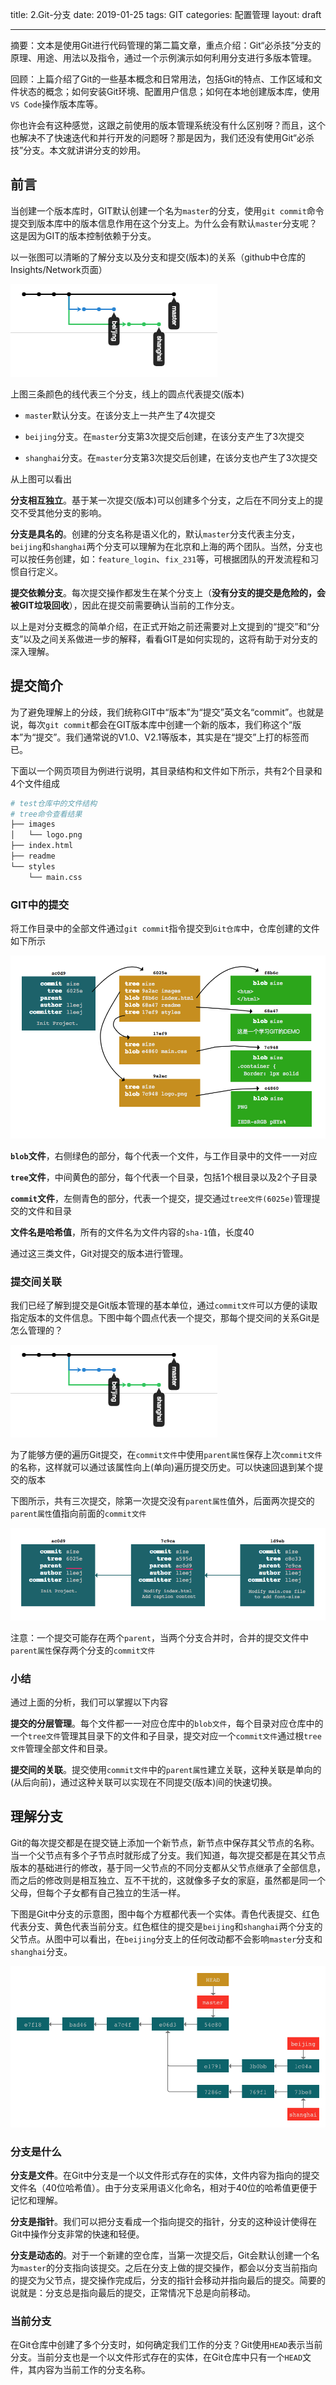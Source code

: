 title: 2.Git-分支
date: 2019-01-25
tags: GIT
categories: 配置管理
layout: draft

------

摘要：文本是使用Git进行代码管理的第二篇文章，重点介绍：Git“必杀技”分支的原理、用途、用法以及指令，通过一个示例演示如何利用分支进行多版本管理。

<!-- more -->

回顾：上篇介绍了Git的一些基本概念和日常用法，包括Git的特点、工作区域和文件状态的概念；如何安装Git环境、配置用户信息；如何在本地创建版本库，使用`VS Code`操作版本库等。

你也许会有这种感觉，这跟之前使用的版本管理系统没有什么区别呀？而且，这个也解决不了快速迭代和并行开发的问题呀？那是因为，我们还没有使用Git“必杀技”分支。本文就讲讲分支的妙用。

## 前言

当创建一个版本库时，GIT默认创建一个名为`master`的分支，使用`git commit`命令提交到版本库中的版本信息作用在这个分支上。为什么会有默认`master`分支呢？这是因为GIT的版本控制依赖于分支。

以一张图可以清晰的了解分支以及分支和提交(版本)的关系（github中仓库的Insights/Network页面）

![github-network](./assets/github-network.png)

上图三条颜色的线代表三个分支，线上的圆点代表提交(版本)

- `master`默认分支。在该分支上一共产生了4次提交

- `beijing`分支。在`master`分支第3次提交后创建，在该分支产生了3次提交

- `shanghai`分支。在`master`分支第3次提交后创建，在该分支也产生了3次提交

从上图可以看出

**分支相互独立**。基于某一次提交(版本)可以创建多个分支，之后在不同分支上的提交不受其他分支的影响。

**分支是具名的**。创建的分支名称是语义化的，默认`master`分支代表主分支，`beijing`和`shanghai`两个分支可以理解为在北京和上海的两个团队。当然，分支也可以按任务创建，如：`feature_login`、`fix_231`等，可根据团队的开发流程和习惯自行定义。

**提交依赖分支**。每次提交操作都发生在某个分支上（**没有分支的提交是危险的，会被GIT垃圾回收**），因此在提交前需要确认当前的工作分支。

以上是对分支概念的简单介绍，在正式开始之前还需要对上文提到的“提交”和“分支”以及之间关系做进一步的解释，看看GIT是如何实现的，这将有助于对分支的深入理解。

## 提交简介

为了避免理解上的分歧，我们统称GIT中“版本”为“提交”英文名“commit”。也就是说，每次`git commit`都会在GIT版本库中创建一个新的版本，我们称这个“版本”为“提交”。我们通常说的V1.0、V2.1等版本，其实是在“提交”上打的标签而已。

下面以一个网页项目为例进行说明，其目录结构和文件如下所示，共有2个目录和4个文件组成

```bash
# test仓库中的文件结构
# tree命令查看结果
├── images
│   └── logo.png
├── index.html
├── readme
└── styles
    └── main.css
```

### GIT中的提交

将工作目录中的全部文件通过`git commit`指令提交到`Git仓库`中，仓库创建的文件如下所示

![blob-tree-commit](./assets/blob-tree-commit.png)

**`blob`文件**，右侧绿色的部分，每个代表一个文件，与工作目录中的文件一一对应

**`tree`文件**，中间黄色的部分，每个代表一个目录，包括1个根目录以及2个子目录

**`commit`文件**，左侧青色的部分，代表一个提交，提交通过`tree文件(6025e)`管理提交的文件和目录

**文件名是哈希值**，所有的文件名为文件内容的`sha-1`值，长度40

通过这三类文件，Git对提交的版本进行管理。

### 提交间关联

我们已经了解到提交是Git版本管理的基本单位，通过`commit文件`可以方便的读取指定版本的文件信息。下图中每个圆点代表一个提交，那每个提交间的关系Git是怎么管理的？

![github-network](./assets/github-network.png)

为了能够方便的遍历Git提交，在`commit文件`中使用`parent属性`保存上次`commit文件`的名称，这样就可以通过该属性向上(单向)遍历提交历史。可以快速回退到某个提交的版本

下图所示，共有三次提交，除第一次提交没有`parent属性`值外，后面两次提交的`parent属性`值指向前面的`commit文件`

![提交关联](./assets/commits-and-parents.png)

注意：一个提交可能存在两个`parent`，当两个分支合并时，合并的提交文件中`parent属性`保存两个分支的`commit文件`

### 小结

通过上面的分析，我们可以掌握以下内容

**提交的分层管理**。每个文件都一一对应仓库中的`blob文件`，每个目录对应仓库中的一个`tree文件`管理其目录下的文件和子目录，提交对应一个`commit文件`通过根`tree文件`管理全部文件和目录。

**提交间的关联**。提交使用`commit文件`中的`parent属性`建立关联，这种关联是单向的(从后向前)，通过这种关联可以实现在不同提交(版本)间的快速切换。

## 理解分支

Git的每次提交都是在提交链上添加一个新节点，新节点中保存其父节点的名称。当一个父节点有多个子节点时就形成了分支。我们知道，每次提交都是在其父节点版本的基础进行的修改，基于同一父节点的不同分支都从父节点继承了全部信息，而之后的修改则是相互独立、互不干扰的，这就像多子女的家庭，虽然都是同一个父母，但每个子女都有自己独立的生活一样。

下图是Git中分支的示意图，图中每个方框都代表一个实体。青色代表提交、红色代表分支、黄色代表当前分支。红色框住的提交是`beijing`和`shanghai`两个分支的父节点。从图中可以看出，在`beijing`分支上的任何改动都不会影响`master`分支和`shanghai`分支。

![分支详情](./assets/branchs-detail.png)

### 分支是什么

**分支是文件**。在Git中分支是一个以文件形式存在的实体，文件内容为指向的提交文件名（40位哈希值）。由于分支采用语义化命名，相对于40位的哈希值更便于记忆和理解。

**分支是指针**。我们可以把分支看成一个指向提交的指针，分支的这种设计使得在Git中操作分支非常的快速和轻便。

**分支是动态的**。对于一个新建的空仓库，当第一次提交后，Git会默认创建一个名为`master`的分支指向该提交。之后在分支上做的提交操作，都会以分支当前指向的提交为父节点，提交操作完成后，分支的指针会移动并指向最后的提交。简要的说就是：分支总是指向最后的提交，正常情况下总是向前移动。

### 当前分支

在Git仓库中创建了多个分支时，如何确定我们工作的分支？Git使用`HEAD`表示当前分支。当前分支也是一个以文件形式存在的实体，在Git仓库中只有一个`HEAD`文件，其内容为当前工作的分支名称。

